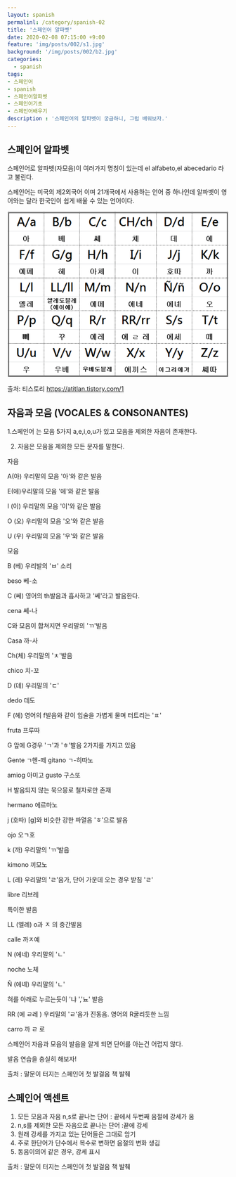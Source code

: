 ```yaml
---
layout: spanish
permalinl: /category/spanish-02
title: '스페인어 알파벳'
date: 2020-02-08 07:15:00 +9:00
feature: 'img/posts/002/s1.jpg'
background: '/img/posts/002/b2.jpg'
categories:
  - spanish
tags:
- 스페인어
- spanish
- 스페인어알파벳
- 스페인어기초
- 스페인어배우기
description : '스페인어의 알파벳이 궁금하니, 그럼 배워보자.'
---
```


## 스페인어 알파벳

스페인어로 알파벳(자모음)이 여러가지 명칭이 있는데 el alfabeto,el abecedario 라고 불린다.

스페인어는 미국의 제2외국어 이며 21개국에서 사용하는 언어 중 하나인데  알파벳이 영어와는 달라 한국인이 쉽게 배울 수 있는 언어이다.



![알파벳](/img/posts/002/001.png)

   출처: 티스토리 https://atitlan.tistory.com/1

##  자음과 모음 (VOCALES & CONSONANTES)

1.스페인어 는 모음 5가지 a,e,i,o,u가 있고 모음을 제외한 자음이 존재한다.

2. 자음은 모음을 제외한 모든 문자를 말한다.



자음

A(아)  우리말의 모음 '아'와 같은 발음

E(에)우리말의 모음 '에'와 같은 발음

I  (이) 우리말의 모음 '이'와 같은 발음

O (오) 우리말의 모음 '오'와 같은 발음

U (우) 우리말의 모음 '우'와 같은 발음



모음

B (베)  우리발의 'ㅂ' 소리

beso 베-소

C (쎄) 영어의 th발음과 흡사하고 '쎄'라고 발음한다.

cena 쎄-나

C와 모음이 합쳐지면 우리말의 'ㄲ'발음

Casa 까-사

Ch(체) 우리말의 'ㅊ'발음

chico 치-꼬

D (데) 우리말의 'ㄷ'

dedo  데도

F (헤) 영어의 f발음와 같이 입술을 가볍게 물며 터트리는 'ㅍ'

fruta 프루따

G 앞에 G경우 'ㄱ'과 'ㅎ'발음 2가지를 가지고 있음

Gente ㄱ헨-떼  gitano ㄱ-히따노

amiog 아미고 gusto 구스또

H 발음되지 않는 묵으믕로 철자로만 존재

hermano 에르마노

j (호따) [g]와 비슷한 강한 파열음 'ㅎ'으로 발음

ojo 오ㄱ호

k  (까)  우리말의 'ㄲ'발음

kimono 끼모노

L (레) 우리말의 'ㄹ'음가, 단어 가운데 오는 경우 받침 'ㄹ'

libre 리브레



특이한 발음

LL (엘례) o과 ㅈ 의 중간발음

calle 까ㅈ예

N (에네) 우리말의 'ㄴ'

noche 노체

 Ñ (에녜) 우리말의 'ㄴ'

혀를 아래로 누르는듯이 '냐 ','뇨' 발음

RR (에 ㄹ레 ) 우리말의 'ㄹ'음가 진동음. 영어의 R굴리듯한 느낌

carro 까 ㄹ 로



스페인어 자음과 모음의 발음을 알게 되면 단어를 아는건 어렵지 않다.

발음 연습을 충실히 해보자!



출처 : 말문이 터지는 스페인어 첫 발걸음 책 발췌



## 스페인어 액센트

1. 모든 모음과 자음 n,s로 끝나는 단어 : 끝에서 두번째 음절에 강세가 옴
2. n,s를 제외한 모든 자음으로 끝나는 단어 :끝에 강세
3. 원래 강세를 가지고 있는 단어들은 그대로 암기
4. 주로 한단어가 단수에서 복수로 변하면 음절의 변화 생김
5. 동음이의어 같은 경우, 강세 표시

출처 : 말문이 터지는 스페인어 첫 발걸음 책 발췌
